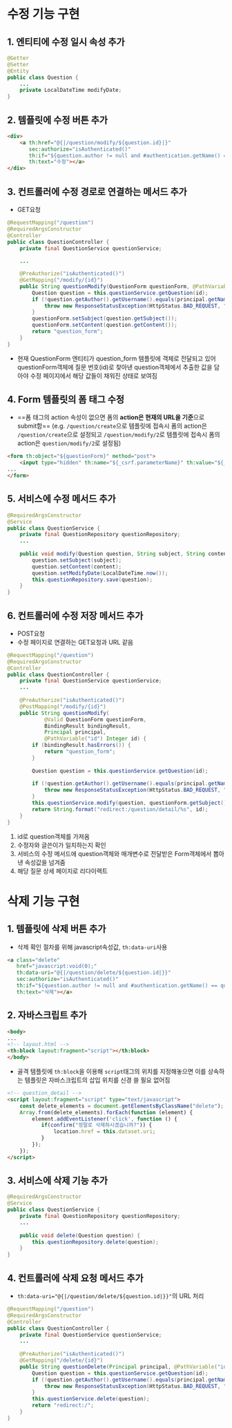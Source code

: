 # 수정 기능 구현
## 1. 엔티티에 수정 일시 속성 추가
```java
@Getter  
@Setter
@Entity  
public class Question {  
	...
    private LocalDateTime modifyDate;  
}
```
## 2. 템플릿에 수정 버튼 추가
```html
<div>  
    <a th:href="@{|/question/modify/${question.id}|}"
	   sec:authorize="isAuthenticated()"  
       th:if="${question.author != null and #authentication.getName() == question.author.username}"  
       th:text="수정"></a>  
</div>
```
## 3. 컨트롤러에 수정 경로로 연결하는 메서드 추가
- GET요청
```java
@RequestMapping("/question")  
@RequiredArgsConstructor  
@Controller  
public class QuestionController {  
    private final QuestionService questionService;  
    
	...

    @PreAuthorize("isAuthenticated()")  
    @GetMapping("/modify/{id}")  
    public String questionModify(QuestionForm questionForm, @PathVariable("id") Integer id, Principal principal) {  
        Question question = this.questionService.getQuestion(id);  
        if (!question.getAuthor().getUsername().equals(principal.getName())) {  
            throw new ResponseStatusException(HttpStatus.BAD_REQUEST, "수정권한이 없습니다.");  
        }  
        questionForm.setSubject(question.getSubject());  
        questionForm.setContent(question.getContent());  
        return "question_form";  
    }  
}
```
- 현재 QuestionForm 엔티티가 question_form 템플릿에 객체로 전달되고 있어 questionForm객체에 질문 번호(id)로 찾아낸 question객체에서 추출한 값을 담아야 수정 페이지에서 해당 값들이 채워진 상태로 보여짐
## 4. Form 템플릿의 폼 태그 수정
- ==폼 태그의 action 속성이 없으면 폼의 **action은 현재의 URL을 기준**으로 submit함==
  (e.g. `/question/create`으로 템플릿에 접속시 폼의 action은 `/question/create`으로 설정되고 `/question/modify/2`로 템플릿에 접속시 폼의 action은 `question/modify/2`로 설정됨)
```html
<form th:object="${questionForm}" method="post">  
    <input type="hidden" th:name="${_csrf.parameterName}" th:value="${_csrf.token}" />  
...
</form>
```
## 5. 서비스에 수정 메서드 추가
```java
@RequiredArgsConstructor  
@Service  
public class QuestionService {  
    private final QuestionRepository questionRepository;
    ... 
  
    public void modify(Question question, String subject, String content) {  
        question.setSubject(subject);  
        question.setContent(content);  
        question.setModifyDate(LocalDateTime.now());  
        this.questionRepository.save(question);  
    }  
}
```
## 6. 컨트롤러에 수정 저장 메서드 추가 
- POST요청
- 수정 페이지로 연결하는 GET요청과 URL 같음
```java
@RequestMapping("/question")  
@RequiredArgsConstructor  
@Controller  
public class QuestionController {  
    private final QuestionService questionService;  
	...
	
    @PreAuthorize("isAuthenticated()")  
    @PostMapping("/modify/{id}")  
    public String questionModify(  
            @Valid QuestionForm questionForm,  
            BindingResult bindingResult,  
            Principal principal,  
            @PathVariable("id") Integer id) {  
        if (bindingResult.hasErrors()) {  
            return "question_form";  
        }  
  
        Question question = this.questionService.getQuestion(id);  
  
        if (!question.getAuthor().getUsername().equals(principal.getName())) {  
            throw new ResponseStatusException(HttpStatus.BAD_REQUEST, "수정권한이 없습니다.");  
        }  
        this.questionService.modify(question, questionForm.getSubject(), questionForm.getContent());  
        return String.format("redirect:/question/detail/%s", id);  
    }  
}
```
1. id로 question객체를 가져옴
2. 수정자와 글쓴이가 일치하는지 확인
3. 서비스의 수정 메서드에 question객체와 매개변수로 전달받은 Form객체에서 뽑아낸 속성값을 넘겨줌
4. 해당 질문 상세 페이지로 리다이렉트

# 삭제 기능 구현
## 1. 템플릿에 삭제 버튼 추가
- 삭제 확인 절차를 위해 javascript속성값, `th:data-uri`사용
```html
<a class="delete"  
   href="javascript:void(0);"  
   th:data-uri="@{|/question/delete/${question.id|}}"  
   sec:authorize="isAuthenticated()"  
   th:if="${question.author != null and #authentication.getName() == question.author.username}"  
   th:text="삭제"></a>
```
## 2. 자바스크립트 추가
```html
<body>
...
<!-- layout.html -->  
<th:block layout:fragment="script"></th:block>
</body>
```
- 골격 템플릿에 `th:block`을 이용해 `script`태그의 위치를 지정해놓으면 이를 상속하는 템플릿은 자바스크립트의 삽입 위치를 신경 쓸 필요 없어짐
```html
<!-- question_detail -->
<script layout:fragment="script" type="text/javascript">  
    const delete_elements = document.getElementsByClassName("delete");  
    Array.from(delete_elements).forEach(function (element) {  
        element.addEventListener('click', function () {  
           if(confirm("정말로 삭제하시겠습니까?")) {  
               location.href = this.dataset.uri;  
           }  
        });  
    });  
</script>
```
## 3. 서비스에 삭제 기능 추가
```java
@RequiredArgsConstructor  
@Service  
public class QuestionService {  
    private final QuestionRepository questionRepository;  
	...
	
    public void delete(Question question) {  
        this.questionRepository.delete(question);  
    }  
}
```
## 4. 컨트롤러에 삭제 요청 메서드 추가
- `th:data-uri="@{|/question/delete/${question.id|}}"`의 URL 처리
```java
@RequestMapping("/question")  
@RequiredArgsConstructor  
@Controller  
public class QuestionController {  
    private final QuestionService questionService;
	...
	
	@PreAuthorize("isAuthenticated()")  
	@GetMapping("/delete/{id}")  
	public String questionDelete(Principal principal, @PathVariable("id") Integer id) {  
	    Question question = this.questionService.getQuestion(id);  
	    if (!question.getAuthor().getUsername().equals(principal.getName())) {  
	        throw new ResponseStatusException(HttpStatus.BAD_REQUEST, "삭제권한이 없습니다.");  
	    }  
	    this.questionService.delete(question);  
	    return "redirect:/";  
	}
}
```